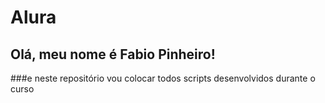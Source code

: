 # Alura

## Olá, meu nome é Fabio Pinheiro! 
###e neste repositório vou colocar todos scripts desenvolvidos durante o curso
